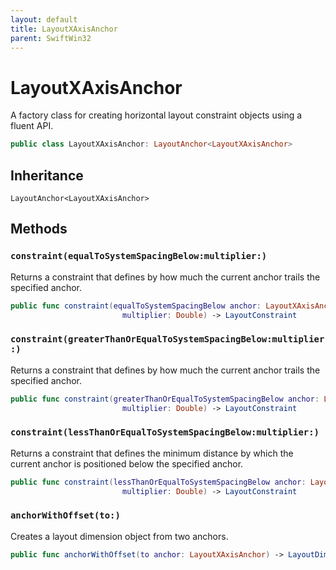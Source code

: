 ```yaml
---
layout: default
title: LayoutXAxisAnchor
parent: SwiftWin32
---
```

# LayoutXAxisAnchor

A factory class for creating horizontal layout constraint objects using a
fluent API.

``` swift
public class LayoutXAxisAnchor: LayoutAnchor<LayoutXAxisAnchor> 
```

## Inheritance

`LayoutAnchor<LayoutXAxisAnchor>`

## Methods

### `constraint(equalToSystemSpacingBelow:multiplier:)`

Returns a constraint that defines by how much the current anchor trails
the specified anchor.

``` swift
public func constraint(equalToSystemSpacingBelow anchor: LayoutXAxisAnchor,
                         multiplier: Double) -> LayoutConstraint 
```

### `constraint(greaterThanOrEqualToSystemSpacingBelow:multiplier:)`

Returns a constraint that defines by how much the current anchor trails
the specified anchor.

``` swift
public func constraint(greaterThanOrEqualToSystemSpacingBelow anchor: LayoutXAxisAnchor,
                         multiplier: Double) -> LayoutConstraint 
```

### `constraint(lessThanOrEqualToSystemSpacingBelow:multiplier:)`

Returns a constraint that defines the minimum distance by which the
current anchor is positioned below the specified anchor.

``` swift
public func constraint(lessThanOrEqualToSystemSpacingBelow anchor: LayoutXAxisAnchor,
                         multiplier: Double) -> LayoutConstraint 
```

### `anchorWithOffset(to:)`

Creates a layout dimension object from two anchors.

``` swift
public func anchorWithOffset(to anchor: LayoutXAxisAnchor) -> LayoutDimension 
```
